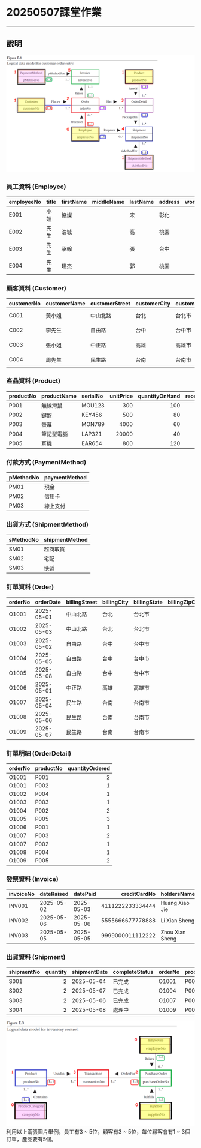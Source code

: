 # 20250507課堂作業
------------------------------------
## 說明
![Figure E.1](../image/figureE.1.png)
### 員工資料 (Employee)

| employeeNo   | title   | firstName   | middleName   | lastName   | address   |   workTelExt |   homeTelNo | empEmailAddress   | socialSecurityNumber   | DOB        | position   | sex   |   salary | dateStarted   |
|:-------------|:--------|:------------|:-------------|:-----------|:----------|-------------:|------------:|:------------------|:-----------------------|:-----------|:-----------|:------|---------:|:--------------|
| E001      | 小姐      | 協燦         |              | 宋       | 彰化    |         1001 |   022345678 | 14@company.com   | A123456789             | <div style="width: 55pt">1990-01-01 | Sales      | F     |    50000 | 2020-01-01    |
| E002      | 先生      | 浩城        |              | 高        | 桃園  |         1002 |   042345678 | 28@company.com  | B223456789             | <div style="width: 55pt">1985-05-02 | Sales      | M     |    52000 | 2019-03-15    |
| E003      | 先生      | 承翰       |              | 張        | 台中 |         1003 |   072345678 | 30@company.com  | C323456789             | <div style="width: 55pt">1992-07-12 | Logistics  | M     |    48000 | 2021-06-01    |
| E004      | 先生     | 建杰       |              | 郭         | 桃園    |         1004 |   062345678 | 32@company.com | D423456789             | <div style="width: 55pt">1988-08-20 | Manager    | M     |    60000 | 2018-09-10    |

### 顧客資料 (Customer)

| customerNo   | customerName   | customerStreet   | customerCity   | customerState   |   customerZipCode |   custTelNo |   custFaxNo | DOB        | maritalStatus   | creditRating   |
|:-------------|:---------------|:-----------------|:---------------|:----------------|------------------:|------------:|------------:|:-----------|:----------------|:---------------|
| C001         | 黃小姐         | 中山北路         | 台北           | 台北市          |               100 |  0912345678 |  0223456789 | 1995-01-01 | Single          | A              |
| C002         | 李先生         | 自由路           | 台中           | 台中市          |               400 |  0987654321 |  0423456789 | 1980-03-15 | Married         | B              |
| C003         | 張小姐         | 中正路           | 高雄           | 高雄市          |               800 |  0933123456 |  0733456789 | 1992-06-20 | Single          | A              |
| C004         | 周先生         | 民生路           | 台南           | 台南市          |               700 |  0922123456 |  0633456789 | 1978-11-05 | Married         | C              |

### 產品資料 (Product)

| productNo   | productName   | serialNo   |   unitPrice |   quantityOnHand |   reorderLevel |   reorderQuantity |   reorderLeadTime |
|:------------|:--------------|:-----------|------------:|-----------------:|---------------:|------------------:|------------------:|
| P001        | 無線滑鼠      | MOU123     |         300 |              100 |             10 |                50 |                 3 |
| P002        | 鍵盤          | KEY456     |         500 |               80 |             15 |                40 |                 2 |
| P003        | 螢幕          | MON789     |        4000 |               60 |              5 |                20 |                 5 |
| P004        | 筆記型電腦    | LAP321     |       20000 |               40 |              8 |                10 |                 7 |
| P005        | 耳機          | EAR654     |         800 |              120 |             20 |                60 |                 4 |

### 付款方式 (PaymentMethod)

| pMethodNo   | paymentMethod   |
|:------------|:----------------|
| PM01        | 現金            |
| PM02        | 信用卡          |
| PM03        | 線上支付        |

### 出貨方式 (ShipmentMethod)

| sMethodNo   | shipmentMethod   |
|:------------|:-----------------|
| SM01        | 超商取貨         |
| SM02        | 宅配             |
| SM03        | 快遞             |

### 訂單資料 (Order)

| orderNo   | orderDate   | billingStreet   | billingCity   | billingState   |   billingZipCode | promisedDate   | status   | customerNo   | employeeNo   |
|:----------|:------------|:----------------|:--------------|:---------------|-----------------:|:---------------|:---------|:-------------|:-------------|
| O1001     | 2025-05-01  | 中山北路        | 台北          | 台北市         |              100 | 2025-05-05     | 已出貨   | C001         | E001         |
| O1002     | 2025-05-03  | 中山北路        | 台北          | 台北市         |              100 | 2025-05-07     | 處理中   | C001         | E002         |
| O1003     | 2025-05-02  | 自由路          | 台中          | 台中市         |              400 | 2025-05-06     | 已出貨   | C002         | E001         |
| O1004     | 2025-05-05  | 自由路          | 台中          | 台中市         |              400 | 2025-05-09     | 已出貨   | C002         | E003         |
| O1005     | 2025-05-08  | 自由路          | 台中          | 台中市         |              400 | 2025-05-11     | 處理中   | C002         | E004         |
| O1006     | 2025-05-01  | 中正路          | 高雄          | 高雄市         |              800 | 2025-05-05     | 已出貨   | C003         | E003         |
| O1007     | 2025-05-04  | 民生路          | 台南          | 台南市         |              700 | 2025-05-08     | 已出貨   | C004         | E002         |
| O1008     | 2025-05-06  | 民生路          | 台南          | 台南市         |              700 | 2025-05-10     | 處理中   | C004         | E003         |
| O1009     | 2025-05-07  | 民生路          | 台南          | 台南市         |              700 | 2025-05-11     | 處理中   | C004         | E001         |

### 訂單明細 (OrderDetail)

| orderNo   | productNo   |   quantityOrdered |
|:----------|:------------|------------------:|
| O1001     | P001        |                 2 |
| O1001     | P002        |                 1 |
| O1002     | P004        |                 1 |
| O1003     | P003        |                 1 |
| O1004     | P002        |                 2 |
| O1005     | P005        |                 3 |
| O1006     | P001        |                 1 |
| O1007     | P003        |                 2 |
| O1007     | P002        |                 1 |
| O1008     | P004        |                 1 |
| O1009     | P005        |                 2 |

### 發票資料 (Invoice)

| invoiceNo   | dateRaised   | datePaid   |     creditCardNo | holdersName     | expiryDate   | orderNo   | pMethodNo   |
|:------------|:-------------|:-----------|-----------------:|:----------------|:-------------|:----------|:------------|
| INV001      | 2025-05-02   | 2025-05-03 | 4111222233334444 | Huang Xiao Jie  | 2028-12-31   | O1001     | PM01        |
| INV002      | 2025-05-06   | 2025-05-06 | 5555666677778888 | Li Xian Sheng   | 2027-11-30   | O1004     | PM03        |
| INV003      | 2025-05-05   | 2025-05-05 | 9999000011112222 | Zhou Xian Sheng | 2029-01-15   | O1007     | PM02        |

### 出貨資料 (Shipment)

| shipmentNo   |   quantity | shipmentDate   | completeStatus   | orderNo   | productNo   | employeeNo   | sMethodNo   |
|:-------------|-----------:|:---------------|:-----------------|:----------|:------------|:-------------|:------------|
| S001         |          2 | 2025-05-04     | 已完成           | O1001     | P001        | E001         | SM01        |
| S002         |          2 | 2025-05-07     | 已完成           | O1004     | P002        | E003         | SM02        |
| S003         |          2 | 2025-05-06     | 已完成           | O1007     | P003        | E002         | SM01        |
| S004         |          2 | 2025-05-08     | 處理中           | O1009     | P005        | E001         | SM03        |

![Figure E.3](../image/figureE.3.png)
利用以上兩張圖片舉例，員工有3 ~ 5位，顧客有3 ~ 5位，每位顧客會有1 ~ 3個訂單，產品要有5個。
